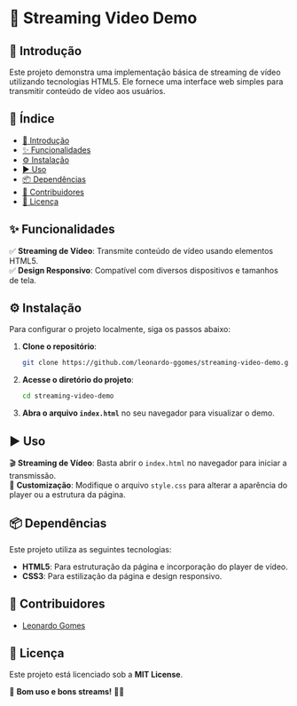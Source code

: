 # 🎥 Streaming Video Demo  

## 📌 Introdução  

Este projeto demonstra uma implementação básica de streaming de vídeo utilizando tecnologias HTML5. Ele fornece uma interface web simples para transmitir conteúdo de vídeo aos usuários.  

## 📖 Índice  

- [📌 Introdução](#-introdução)  
- [✨ Funcionalidades](#-funcionalidades)  
- [⚙️ Instalação](#-instalação)  
- [▶️ Uso](#-uso)  
- [📦 Dependências](#-dependências)  
- [👥 Contribuidores](#-contribuidores)  
- [📜 Licença](#-licença)  

## ✨ Funcionalidades  

✅ **Streaming de Vídeo**: Transmite conteúdo de vídeo usando elementos HTML5.  
✅ **Design Responsivo**: Compatível com diversos dispositivos e tamanhos de tela.  

## ⚙️ Instalação  

Para configurar o projeto localmente, siga os passos abaixo:  

1. **Clone o repositório**:  

   ```bash
   git clone https://github.com/leonardo-ggomes/streaming-video-demo.git
   ```

2. **Acesse o diretório do projeto**:  

   ```bash
   cd streaming-video-demo
   ```

3. **Abra o arquivo `index.html`** no seu navegador para visualizar o demo.  

## ▶️ Uso  

🎬 **Streaming de Vídeo**: Basta abrir o `index.html` no navegador para iniciar a transmissão.  
🎨 **Customização**: Modifique o arquivo `style.css` para alterar a aparência do player ou a estrutura da página.  

## 📦 Dependências  

Este projeto utiliza as seguintes tecnologias:  

- **HTML5**: Para estruturação da página e incorporação do player de vídeo.  
- **CSS3**: Para estilização da página e design responsivo.  

## 👥 Contribuidores  

- [Leonardo Gomes](https://github.com/leonardo-ggomes)  

## 📜 Licença  

Este projeto está licenciado sob a **MIT License**.  

🚀 **Bom uso e bons streams!** 🎥✨
